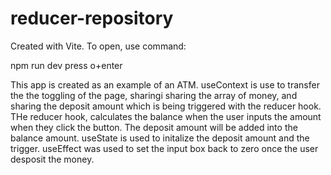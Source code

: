 # reducer-repository

Created with Vite. To open, use command:

npm run dev
press o+enter

This app is created as an example of an ATM. useContext is use to transfer the the toggling of the page, sharingi sharing the array of money, and sharing the deposit amount which is being triggered with the reducer hook. THe reducer hook, calculates the balance when the user inputs the amount when they click the button. The deposit amount will be added into the balance amount. useState is used to initalize the deposit amount and the trigger. useEffect was used to set the input box back to zero once the user desposit the money.
